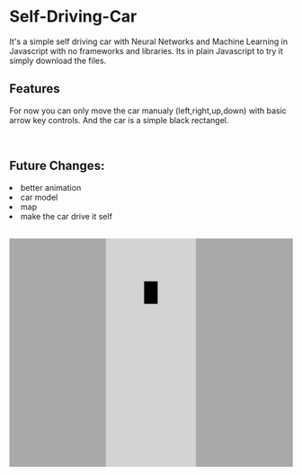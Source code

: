 ﻿# Self-Driving-Car

It's a simple self driving car with Neural Networks and Machine Learning in Javascript with no frameworks and libraries.
Its in plain Javascript to try it simply download the files.
<br>

## Features
For now you can only move the car manualy (left,right,up,down) with basic arrow key controls. And the car is a simple black
rectangel.

<br>

## Future Changes:
  <li>better animation
  <li>car model
  <li>map
  <li>make the car drive it self
    
         
<br>

<br>

![](images/car.PNG)
